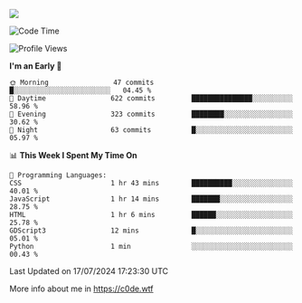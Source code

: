 <a href="https://wakatime.com"><img src="https://wakatime.com/share/@c0dezin/b7f18a7c-ab3a-40b8-8bc7-b1b7bf71f1d6.svg" /></a>

<!--START_SECTION:waka-->
![Code Time](http://img.shields.io/badge/Code%20Time-72%20hrs%207%20mins-blue)

![Profile Views](http://img.shields.io/badge/Profile%20Views-0-blue)

**I'm an Early 🐤** 

```text
🌞 Morning                47 commits          █░░░░░░░░░░░░░░░░░░░░░░░░   04.45 % 
🌆 Daytime                622 commits         ███████████████░░░░░░░░░░   58.96 % 
🌃 Evening                323 commits         ████████░░░░░░░░░░░░░░░░░   30.62 % 
🌙 Night                  63 commits          █░░░░░░░░░░░░░░░░░░░░░░░░   05.97 % 
```


📊 **This Week I Spent My Time On** 

```text
💬 Programming Languages: 
CSS                      1 hr 43 mins        ██████████░░░░░░░░░░░░░░░   40.01 % 
JavaScript               1 hr 14 mins        ███████░░░░░░░░░░░░░░░░░░   28.75 % 
HTML                     1 hr 6 mins         ██████░░░░░░░░░░░░░░░░░░░   25.78 % 
GDScript3                12 mins             █░░░░░░░░░░░░░░░░░░░░░░░░   05.01 % 
Python                   1 min               ░░░░░░░░░░░░░░░░░░░░░░░░░   00.43 % 
```


 Last Updated on 17/07/2024 17:23:30 UTC
<!--END_SECTION:waka-->

More info about me in https://c0de.wtf
